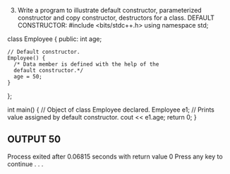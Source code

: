 3.	Write a program to illustrate default constructor, parameterized constructor and copy constructor, destructors for a class. 
DEFAULT CONSTRUCTOR:
#include <bits/stdc++.h>
using namespace std;

class Employee {
  public:
    int age;
  
    // Default constructor.
    Employee() {
      /* Data member is defined with the help of the 
      default constructor.*/
      age = 50;
    }
};

int main() {
  // Object of class Employee declared.
  Employee e1;
  // Prints value assigned by default constructor.
  cout << e1.age;
  return 0;
}

OUTPUT
50
--------------------------------
Process exited after 0.06815 seconds with return value 0
Press any key to continue . . .
